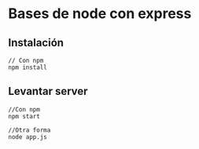 # Bases de node con express


## Instalación

```
// Con npm
npm install

```

## Levantar server

```
//Con npm
npm start
```
```
//Otra forma 
node app.js
```
